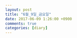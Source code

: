 ```yaml
---
layout: post
title: "6월_9일_금요일"
date: 2017-06-09 1:26:00 +0900
comments: true 
categories: [diary] 
---
```

